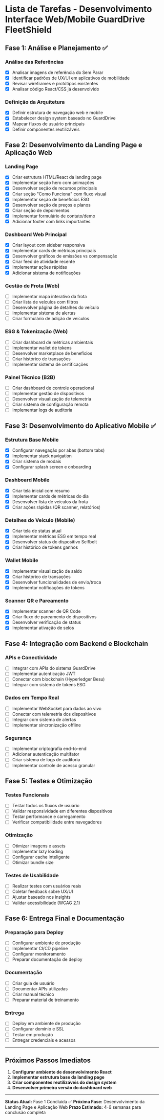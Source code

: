 # Lista de Tarefas - Desenvolvimento Interface Web/Mobile GuardDrive FleetShield

## Fase 1: Análise e Planejamento ✅

### Análise das Referências
- [x] Analisar imagens de referência do Sem Parar
- [x] Identificar padrões de UX/UI em aplicativos de mobilidade
- [x] Revisar wireframes e protótipos existentes
- [x] Analisar código React/CSS já desenvolvido

### Definição da Arquitetura
- [x] Definir estrutura de navegação web e mobile
- [x] Estabelecer design system baseado no GuardDrive
- [x] Mapear fluxos de usuário principais
- [x] Definir componentes reutilizáveis

## Fase 2: Desenvolvimento da Landing Page e Aplicação Web

### Landing Page
- [x] Criar estrutura HTML/React da landing page
- [x] Implementar seção hero com animações
- [x] Desenvolver seção de recursos principais
- [x] Criar seção "Como Funciona" com fluxo visual
- [x] Implementar seção de benefícios ESG
- [x] Desenvolver seção de preços e planos
- [x] Criar seção de depoimentos
- [x] Implementar formulário de contato/demo
- [x] Adicionar footer com links importantes

### Dashboard Web Principal
- [x] Criar layout com sidebar responsiva
- [x] Implementar cards de métricas principais
- [x] Desenvolver gráficos de emissões vs compensação
- [x] Criar feed de atividade recente
- [x] Implementar ações rápidas
- [x] Adicionar sistema de notificações

### Gestão de Frota (Web)
- [ ] Implementar mapa interativo da frota
- [ ] Criar lista de veículos com filtros
- [ ] Desenvolver página de detalhes do veículo
- [ ] Implementar sistema de alertas
- [ ] Criar formulário de adição de veículos

### ESG & Tokenização (Web)
- [ ] Criar dashboard de métricas ambientais
- [ ] Implementar wallet de tokens
- [ ] Desenvolver marketplace de benefícios
- [ ] Criar histórico de transações
- [ ] Implementar sistema de certificações

### Painel Técnico (B2B)
- [ ] Criar dashboard de controle operacional
- [ ] Implementar gestão de dispositivos
- [ ] Desenvolver visualização de telemetria
- [ ] Criar sistema de configuração remota
- [ ] Implementar logs de auditoria

## Fase 3: Desenvolvimento do Aplicativo Mobile ✅

### Estrutura Base Mobile
- [x] Configurar navegação por abas (bottom tabs)
- [x] Implementar stack navigation
- [x] Criar sistema de modais
- [x] Configurar splash screen e onboarding

### Dashboard Mobile
- [x] Criar tela inicial com resumo
- [x] Implementar cards de métricas do dia
- [x] Desenvolver lista de veículos da frota
- [x] Criar ações rápidas (QR scanner, relatórios)

### Detalhes do Veículo (Mobile)
- [x] Criar tela de status atual
- [x] Implementar métricas ESG em tempo real
- [x] Desenvolver status do dispositivo Selfbelt
- [x] Criar histórico de tokens ganhos

### Wallet Mobile
- [x] Implementar visualização de saldo
- [x] Criar histórico de transações
- [x] Desenvolver funcionalidades de envio/troca
- [x] Implementar notificações de tokens

### Scanner QR e Pareamento
- [x] Implementar scanner de QR Code
- [x] Criar fluxo de pareamento de dispositivos
- [x] Desenvolver verificação de status
- [x] Implementar ativação de selos

## Fase 4: Integração com Backend e Blockchain

### APIs e Conectividade
- [ ] Integrar com APIs do sistema GuardDrive
- [ ] Implementar autenticação JWT
- [ ] Conectar com blockchain (Hyperledger Besu)
- [ ] Integrar com sistema de tokens ESG

### Dados em Tempo Real
- [ ] Implementar WebSocket para dados ao vivo
- [ ] Conectar com telemetria dos dispositivos
- [ ] Integrar com sistema de alertas
- [ ] Implementar sincronização offline

### Segurança
- [ ] Implementar criptografia end-to-end
- [ ] Adicionar autenticação multifator
- [ ] Criar sistema de logs de auditoria
- [ ] Implementar controle de acesso granular

## Fase 5: Testes e Otimização

### Testes Funcionais
- [ ] Testar todos os fluxos de usuário
- [ ] Validar responsividade em diferentes dispositivos
- [ ] Testar performance e carregamento
- [ ] Verificar compatibilidade entre navegadores

### Otimização
- [ ] Otimizar imagens e assets
- [ ] Implementar lazy loading
- [ ] Configurar cache inteligente
- [ ] Otimizar bundle size

### Testes de Usabilidade
- [ ] Realizar testes com usuários reais
- [ ] Coletar feedback sobre UX/UI
- [ ] Ajustar baseado nos insights
- [ ] Validar acessibilidade (WCAG 2.1)

## Fase 6: Entrega Final e Documentação

### Preparação para Deploy
- [ ] Configurar ambiente de produção
- [ ] Implementar CI/CD pipeline
- [ ] Configurar monitoramento
- [ ] Preparar documentação de deploy

### Documentação
- [ ] Criar guia de usuário
- [ ] Documentar APIs utilizadas
- [ ] Criar manual técnico
- [ ] Preparar material de treinamento

### Entrega
- [ ] Deploy em ambiente de produção
- [ ] Configurar domínio e SSL
- [ ] Testar em produção
- [ ] Entregar credenciais e acessos

---

## Próximos Passos Imediatos

1. **Configurar ambiente de desenvolvimento React**
2. **Implementar estrutura base da landing page**
3. **Criar componentes reutilizáveis do design system**
4. **Desenvolver primeira versão do dashboard web**

---

**Status Atual:** Fase 1 Concluída ✅
**Próxima Fase:** Desenvolvimento da Landing Page e Aplicação Web
**Prazo Estimado:** 4-6 semanas para conclusão completa

